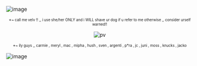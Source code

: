 ![image](https://github.com/user-attachments/assets/20cc192f-a9f1-405c-b4c7-f4a0cb00770a)

<div align="center">

<sup><sub>𖥔~ call me velv !! ,, i use she/her ONLY and i WILL shave ur dog if u refer to me otherwise ,, consider urself warned!!</sub></sup>

  ![pv](https://komarev.com/ghpvc/?username=vampire-cheshire&color=a8ccda&label=batcat)

<sup><sub>𖥔~ ily guys ,, carmie , meryl , mac , mipha , hush , sven , argenti , p*ra , jc , juni , moss , knucks , jacko </sub></sup>
</div>

![image](https://github.com/user-attachments/assets/9b1034bc-fe19-45be-b000-e4847f9f1f82)
